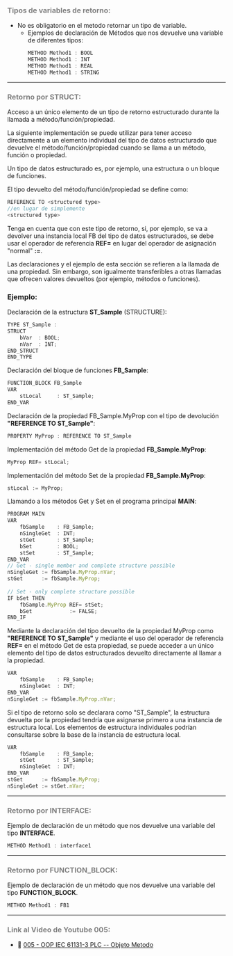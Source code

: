 ### <span style="color:grey">Tipos de variables de retorno:</span>
- No es obligatorio en el metodo retornar un tipo de variable.
    - Ejemplos de declaración de Métodos que nos devuelve una variable de diferentes tipos:
        ```javascript
        METHOD Method1 : BOOL
        METHOD Method1 : INT
        METHOD Method1 : REAL
        METHOD Method1 : STRING
        ```
***
### <span style="color:grey">Retorno por STRUCT:</span>
Acceso a un único elemento de un tipo de retorno estructurado durante la llamada a método/función/propiedad.

La siguiente implementación se puede utilizar para tener acceso directamente a un elemento individual del tipo de datos estructurado que devuelve el método/función/propiedad cuando se llama a un método, función o propiedad. 

Un tipo de datos estructurado es, por ejemplo, una estructura o un bloque de funciones.

El tipo devuelto del método/función/propiedad se define como:
```javascript
REFERENCE TO <structured type>
//en lugar de simplemente  
<structured type>
```
Tenga en cuenta que con este tipo de retorno, si, por ejemplo, se va a devolver una instancia local FB del tipo de datos estructurados, se debe usar el operador de referencia **REF=** en lugar del operador de asignación "normal" **:=**.

Las declaraciones y el ejemplo de esta sección se refieren a la llamada de una propiedad. Sin embargo, son igualmente transferibles a otras llamadas que ofrecen valores devueltos (por ejemplo, métodos o funciones).

### Ejemplo:

Declaración de la estructura **ST_Sample** (STRUCTURE):
```javascript
TYPE ST_Sample :
STRUCT
    bVar  : BOOL;
    nVar  : INT;
END_STRUCT
END_TYPE
```
Declaración del bloque de funciones **FB_Sample**:
```javascript
FUNCTION_BLOCK FB_Sample
VAR
    stLocal     : ST_Sample;
END_VAR
```
Declaración de la propiedad FB_Sample.MyProp con el tipo de devolución **"REFERENCE TO ST_Sample"**:
```javascript
PROPERTY MyProp : REFERENCE TO ST_Sample
```
Implementación del método Get de la propiedad **FB_Sample.MyProp**:
```javascript
MyProp REF= stLocal;
```
Implementación del método Set de la propiedad **FB_Sample.MyProp**:
```javascript
stLocal := MyProp;
```
Llamando a los métodos Get y Set en el programa principal **MAIN**:
```javascript
PROGRAM MAIN
VAR
    fbSample    : FB_Sample;
    nSingleGet  : INT;
    stGet       : ST_Sample;    
    bSet        : BOOL;
    stSet       : ST_Sample;
END_VAR
// Get - single member and complete structure possible
nSingleGet := fbSample.MyProp.nVar;
stGet      := fbSample.MyProp;
 
// Set - only complete structure possible 
IF bSet THEN
    fbSample.MyProp REF= stSet;
    bSet            := FALSE;
END_IF
```

Mediante la declaración del tipo devuelto de la propiedad MyProp como **"REFERENCE TO ST_Sample"** y mediante el uso del operador de referencia **REF=** en el método Get de esta propiedad, se puede acceder a un único elemento del tipo de datos estructurados devuelto directamente al llamar a la propiedad.
```javascript
VAR
    fbSample    : FB_Sample;
    nSingleGet  : INT;
END_VAR
nSingleGet := fbSample.MyProp.nVar;
```
Si el tipo de retorno solo se declarara como "ST_Sample", la estructura devuelta por la propiedad tendría que asignarse primero a una instancia de estructura local. Los elementos de estructura individuales podrían consultarse sobre la base de la instancia de estructura local.
```javascript
VAR
    fbSample    : FB_Sample; 
    stGet       : ST_Sample; 
    nSingleGet  : INT;
END_VAR
stGet      := fbSample.MyProp;
nSingleGet := stGet.nVar;
```
***
### <span style="color:grey">Retorno por INTERFACE:</span>
Ejemplo de declaración de un método que nos devuelve una variable del tipo **INTERFACE**.
```javascript
METHOD Method1 : interface1
```
***
### <span style="color:grey">Retorno por FUNCTION_BLOCK:</span>
Ejemplo de declaración de un método que nos devuelve una variable del tipo **FUNCTION_BLOCK**.
```javascript
METHOD Method1 : FB1
```

***
### <span style="color:grey">Link al Video de Youtube 005:</span>
- 🔗 [005 - OOP IEC 61131-3 PLC -- Objeto Metodo](https://youtu.be/fa0tUTICVF0)


